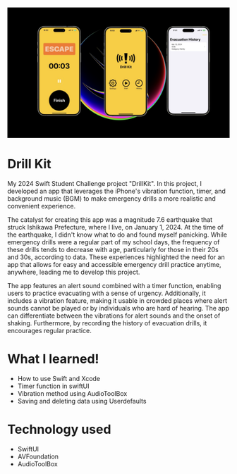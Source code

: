 <img src="https://github.com/HIROMU522/DrillKit/blob/main/DrillKit.png?raw=true">

# Drill Kit 
My 2024 Swift Student Challenge project "DrillKit". In this project, I developed an app that leverages the iPhone's vibration function, timer, and background music (BGM) to make emergency drills a more realistic and convenient experience. 

The catalyst for creating this app was a magnitude 7.6 earthquake that struck Ishikawa Prefecture, where I live, on January 1, 2024. At the time of the earthquake, I didn't know what to do and found myself panicking. While emergency drills were a regular part of my school days, the frequency of these drills tends to decrease with age, particularly for those in their 20s and 30s, according to data. These experiences highlighted the need for an app that allows for easy and accessible emergency drill practice anytime, anywhere, leading me to develop this project. 

The app features an alert sound combined with a timer function, enabling users to practice evacuating with a sense of urgency. Additionally, it includes a vibration feature, making it usable in crowded places where alert sounds cannot be played or by individuals who are hard of hearing. The app can differentiate between the vibrations for alert sounds and the onset of shaking. Furthermore, by recording the history of evacuation drills, it encourages regular practice.


# What I learned!
* How to use Swift and Xcode
* Timer function in swiftUI
* Vibration method using AudioToolBox
* Saving and deleting data using Userdefaults


# Technology used
* SwiftUI 
* AVFoundation
* AudioToolBox

